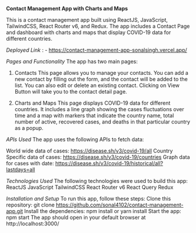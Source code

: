 **Contact Management App with Charts and Maps**

This is a contact management app built using ReactJS, JavaScript, TailwindCSS, React Router v6, and Redux. The app includes a Contact Page and dashboard with charts and maps that display COVID-19 data for different countries.

*Deployed Link* : -
https://contact-management-app-sonalsingh.vercel.app/

*Pages and Functionality*
The app has two main pages:
1. Contacts
This page allows you to manage your contacts. You can add a new contact by filling out the form, and the contact will be added to the list. You can also edit or delete an existing contact. Clicking on View Button will take you to the contact detail page.

2. Charts and Maps
This page displays COVID-19 data for different countries. It includes a line graph showing the cases fluctuations over time and a map with markers that indicate the country name, total number of active, recovered cases, and deaths in that particular country as a popup.

*APIs Used*
The app uses the following APIs to fetch data:

World wide data of cases: https://disease.sh/v3/covid-19/all
Country Specific data of cases: https://disease.sh/v3/covid-19/countries
Graph data for cases with date: https://disease.sh/v3/covid-19/historical/all?lastdays=all


*Technologies Used*
The following technologies were used to build this app:
ReactJS
JavaScript
TailwindCSS
React Router v6
React Query
Redux

*Installation and Setup*
To run this app, follow these steps:
Clone this repository: git clone https://github.com/sonal4102/contact-management-app.git
Install the dependencies: npm install or yarn install
Start the app: npm start
The app should open in your default browser at http://localhost:3000/